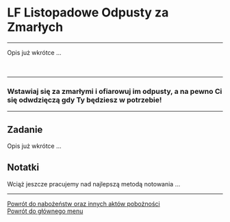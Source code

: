 # <span class="status status-list"><span class="status status-worship">LF</span> Listopadowe Odpusty za Zmarłych</span>
---
Opis już wkrótce ...
<br />
<br />
<br />

---
### Wstawiaj się za zmarłymi i ofiarowuj im odpusty, a na pewno Ci się odwdzięczą gdy Ty będziesz w potrzebie!

---
## Zadanie
Opis już wkrótce ...
## Notatki
Wciąż jeszcze pracujemy nad najlepszą metodą notowania ...

---
[Powrót do nabożeństw oraz innych aktów pobożności](jak_uczestniczyc_w_nabozenstwach_oraz_inne_akty_poboznosci_ex.md)  
[Powrót do głównego menu](index.md)
